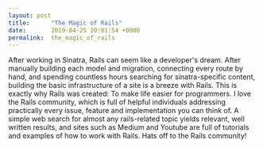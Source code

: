 ```yaml
---
layout: post
title:      "The Magic of Rails"
date:       2019-04-25 20:01:54 +0000
permalink:  the_magic_of_rails
---
```



After working in Sinatra, Rails can seem like a developer's dream. After manually building each model and migration, connecting every route by hand, and spending countless hours searching for sinatra-specific content, building the basic infrastructure of a site is a breeze with Rails. This is exactly why Rails was created: To make life easier for programmers. I love the Rails community, which is full of helpful individuals addressing practically every issue, feature and implementation you can think of. A simple web search for almost any rails-related topic yields relevant, well written results, and sites such as Medium and Youtube are full of tutorials and examples of how to work with Rails. Hats off to the Rails community!
